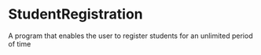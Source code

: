 # StudentRegistration
A program that enables the user to register students for an unlimited period of time

